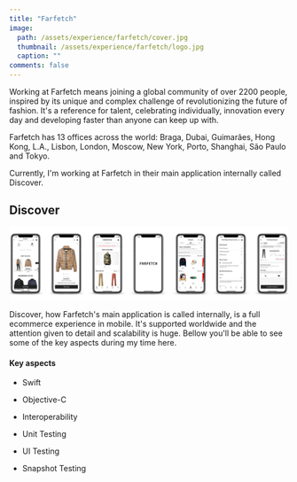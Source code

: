 ```yaml
---
title: "Farfetch"
image: 
  path: /assets/experience/farfetch/cover.jpg
  thumbnail: /assets/experience/farfetch/logo.jpg
  caption: ""
comments: false
---
```


Working at Farfetch means joining a global community of over 2200 people, inspired by its unique and complex challenge of revolutionizing the future of fashion. It's a reference for talent, celebrating individually, innovation every day and developing faster than anyone can keep up with.

Farfetch has 13 offices across the world: Braga, Dubai, Guimarães, Hong Kong, L.A., Lisbon, London, Moscow, New York, Porto, Shanghai, São Paulo and Tokyo.

Currently, I'm working at Farfetch in their main application internally called Discover.

## Discover

![](https://github.com/pedrommcarrasco/pedrommcarrasco.github.io/blob/master/assets/experience/farfetch/discover_cover.jpg?raw=true)

Discover, how Farfetch's main application is called internally, is a full ecommerce experience in mobile. It's supported worldwide and the attention given to detail and scalability is huge. Bellow you'll be able to see some of the key aspects during my time here.


#### Key aspects

* Swift

* Objective-C

* Interoperability

* Unit Testing

* UI Testing

* Snapshot Testing

  
